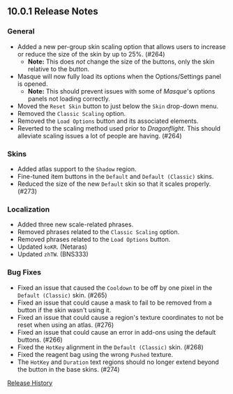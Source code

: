 ## 10.0.1 Release Notes

### General

- Added a new per-group skin scaling option that allows users to increase or reduce the size of the skin by up to 25%. (#264)
  - **Note:** This does _not_ change the size of the buttons, only the skin relative to the button.
- Masque will now fully load its options when the Options/Settings panel is opened.
  - **Note:** This should prevent issues with some of _Masque_'s options panels not loading correctly.
- Moved the `Reset Skin` button to just below the `Skin` drop-down menu.
- Removed the `Classic Scaling` option.
- Removed the `Load Options` button and its associated elements.
- Reverted to the scaling method used prior to _Dragonflight_. This should alleviate scaling issues a lot of people are having. (#264)

### Skins

- Added atlas support to the `Shadow` region.
- Fine-tuned item buttons in the `Default` and `Default (Classic)` skins.
- Reduced the size of the new `Default` skin so that it scales properly. (#273)

### Localization

- Added three new scale-related phrases.
- Removed phrases related to the `Classic Scaling` option.
- Removed phrases related to the `Load Options` button.
- Updated `koKR`. (Netaras)
- Updated `zhTW`. (BNS333)

### Bug Fixes

- Fixed an issue that caused the `Cooldown` to be off by one pixel in the `Default (Classic)` skin. (#265)
- Fixed an issue that could cause a mask to fail to be removed from a button if the skin wasn't using it.
- Fixed an issue that could cause a region's texture coordinates to not be reset when using an atlas. (#276)
- Fixed an issue that could cause an error in add-ons using the default buttons. (#266)
- Fixed the `HotKey` alignment in the `Default (Classic)` skin. (#268)
- Fixed the reagent bag using the wrong `Pushed` texture.
- The `HotKey` and `Duration` text regions should no longer extend beyond the button in the base skins. (#274)

[Release History](https://github.com/SFX-WoW/Masque/wiki/History)
